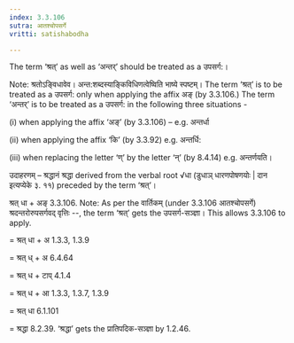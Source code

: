 ```yaml
---
index: 3.3.106
sutra: आतश्चोपसर्गे
vritti: satishabodha

---
```

The term ‘श्रत्’ as well as ‘अन्तर्’ should be treated as a उपसर्ग:।


Note: श्रतोऽङ्विधावेव। अन्त:शब्दस्याङ्किविधिणत्वेष्विति भाष्ये स्पष्टम्। The term ‘श्रत्’ is to be treated as a उपसर्ग: only when applying the affix अङ् (by 3.3.106.) The term ‘अन्तर्’ is to be treated as a उपसर्ग: in the following three situations -

(i) when applying the affix ‘अङ्’ (by 3.3.106) – e.g. अन्तर्धा

(ii) when applying the affix ‘कि’ (by 3.3.92) e.g. अन्तर्धि:

(iii) when replacing the letter ‘ण्’ by the letter ‘न्’ (by 8.4.14) e.g. अन्तर्णयति।


उदाहरणम् – श्रद्धानं श्रद्धा derived from the verbal root √धा (डुधाञ् धारणपोषणयोः | दान इत्यप्येके ३. ११) preceded by the term ‘श्रत्’।


श्रत् धा + अङ् 3.3.106. Note: As per the वार्तिकम् (under 3.3.106 आतश्चोपसर्गे) श्रदन्तरोरुपसर्गवद् वृत्तिः --, the term ‘श्रत्’ gets the उपसर्ग-सञ्ज्ञा। This allows 3.3.106 to apply.

= श्रत् धा + अ 1.3.3, 1.3.9

= श्रत् ध् + अ 6.4.64

= श्रत् ध + टाप् 4.1.4

= श्रत् ध + आ 1.3.3, 1.3.7, 1.3.9

= श्रत् धा 6.1.101

= श्रद्धा 8.2.39. ‘श्रद्धा’ gets the प्रातिपदिक-सञ्ज्ञा by 1.2.46.